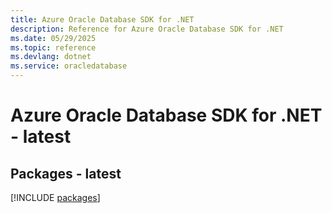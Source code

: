 ```yaml
---
title: Azure Oracle Database SDK for .NET
description: Reference for Azure Oracle Database SDK for .NET
ms.date: 05/29/2025
ms.topic: reference
ms.devlang: dotnet
ms.service: oracledatabase
---
```

# Azure Oracle Database SDK for .NET - latest
## Packages - latest
[!INCLUDE [packages](oracle-database-index.md)]